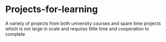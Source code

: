 # Projects-for-learning
A variety of projects from both university courses and spare time projects which is not large in scale and requires little time and cooperation to complete
